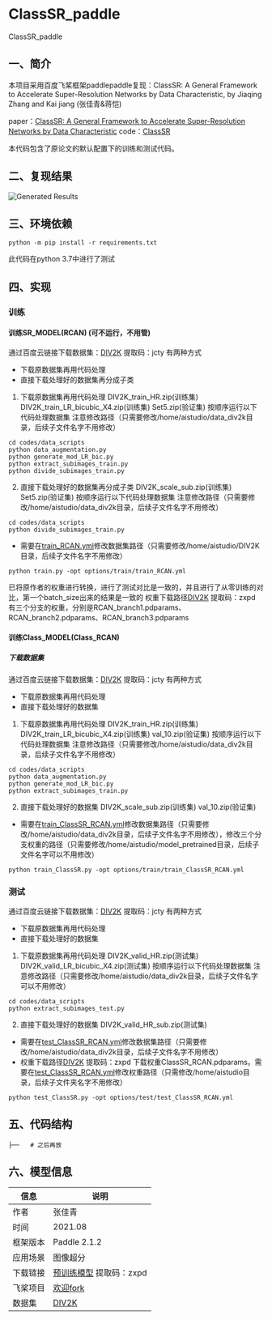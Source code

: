 # ClassSR_paddle
ClassSR_paddle
## 一、简介
本项目采用百度飞桨框架paddlepaddle复现：ClassSR: A General Framework to Accelerate Super-Resolution Networks by Data Characteristic, by Jiaqing Zhang and Kai jiang (张佳青&蒋恺)


paper：[ClassSR: A General Framework to Accelerate Super-Resolution Networks by Data Characteristic](https://openaccess.thecvf.com/content/CVPR2021/papers/Kong_ClassSR_A_General_Framework_to_Accelerate_Super-Resolution_Networks_by_Data_CVPR_2021_paper.pdf)
code：[ClassSR](https://github.com/Xiangtaokong/ClassSR)

本代码包含了原论文的默认配置下的训练和测试代码。

## 二、复现结果

![Generated Results]()

## 三、环境依赖

```
python -m pip install -r requirements.txt
```

此代码在python 3.7中进行了测试

## 四、实现

### 训练

#### 训练SR_MODEL(RCAN) (可不运行，不用管)
通过百度云链接下载数据集：[DIV2K](https://pan.baidu.com/s/12eTTMe_yk7WgQ7aZnYbnDg) 提取码：jcty
有两种方式
- 下载原数据集再用代码处理
- 直接下载处理好的数据集再分成子类

1. 下载原数据集再用代码处理
DIV2K_train_HR.zip(训练集)
DIV2K_train_LR_bicubic_X4.zip(训练集)
Set5.zip(验证集)
按顺序运行以下代码处理数据集
注意修改路径（只需要修改/home/aistudio/data_div2k目录，后续子文件名字不用修改）
```
cd codes/data_scripts
python data_augmentation.py
python generate_mod_LR_bic.py
python extract_subimages_train.py
python divide_subimages_train.py
```

2. 直接下载处理好的数据集再分成子类
DIV2K_scale_sub.zip(训练集)
Set5.zip(验证集)
按顺序运行以下代码处理数据集
注意修改路径（只需要修改/home/aistudio/data_div2k目录，后续子文件名字不用修改）
```
cd codes/data_scripts
python divide_subimages_train.py
```

- 需要在[train_RCAN.yml](https://github.com/icey-zhang/ClassSR_paddle/blob/main/options/train/train_RCAN.yml)修改数据集路径（只需要修改/home/aistudio/DIV2K目录，后续子文件名字不用修改）
```
python train.py -opt options/train/train_RCAN.yml
```
已将原作者的权重进行转换，进行了测试对比是一致的，并且进行了从零训练的对比，第一个batch_size出来的结果是一致的
权重下载路径[DIV2K](https://pan.baidu.com/s/1B4DdsBDaiH74uwcp-oMosw) 提取码：zxpd
有三个分支的权重，分别是RCAN_branch1.pdparams、RCAN_branch2.pdparams、RCAN_branch3.pdparams

#### 训练Class_MODEL(Class_RCAN)
##### 下载数据集
通过百度云链接下载数据集：[DIV2K](https://pan.baidu.com/s/12eTTMe_yk7WgQ7aZnYbnDg) 提取码：jcty
有两种方式
- 下载原数据集再用代码处理
- 直接下载处理好的数据集

1. 下载原数据集再用代码处理
DIV2K_train_HR.zip(训练集)
DIV2K_train_LR_bicubic_X4.zip(训练集)
val_10.zip(验证集)
按顺序运行以下代码处理数据集
注意修改路径（只需要修改/home/aistudio/data_div2k目录，后续子文件名字不用修改）

```
cd codes/data_scripts
python data_augmentation.py
python generate_mod_LR_bic.py
python extract_subimages_train.py
```
2. 直接下载处理好的数据集
DIV2K_scale_sub.zip(训练集)
val_10.zip(验证集)
- 需要在[train_ClassSR_RCAN.yml](https://github.com/icey-zhang/ClassSR_paddle/blob/main/options/train/train_RCAN.yml)修改数据集路径（只需要修改/home/aistudio/data_div2k目录，后续子文件名字不用修改），修改三个分支权重的路径（只需要修改/home/aistudio/model_pretrained目录，后续子文件名字可以不用修改）
```
python train_ClassSR.py -opt options/train/train_ClassSR_RCAN.yml
```

### 测试
通过百度云链接下载数据集：[DIV2K](https://pan.baidu.com/s/12eTTMe_yk7WgQ7aZnYbnDg) 提取码：jcty
有两种方式
- 下载原数据集再用代码处理
- 直接下载处理好的数据集

1. 下载原数据集再用代码处理
DIV2K_valid_HR.zip(测试集)
DIV2K_valid_LR_bicubic_X4.zip(测试集)
按顺序运行以下代码处理数据集
注意修改路径（只需要修改/home/aistudio/data_div2k目录，后续子文件名字可以不用修改）
```
cd codes/data_scripts
python extract_subimages_test.py
```
2. 直接下载处理好的数据集
DIV2K_valid_HR_sub.zip(测试集)

- 需要在[test_ClassSR_RCAN.yml](https://github.com/icey-zhang/ClassSR_paddle/blob/main/options/test/test_ClassSR_RCAN.yml)修改数据集路径（只需要修改/home/aistudio/data_div2k目录，后续子文件名字不用修改）
- 权重下载路径[DIV2K](https://pan.baidu.com/s/1B4DdsBDaiH74uwcp-oMosw) 提取码：zxpd 下载权重ClassSR_RCAN.pdparams。需要在[test_ClassSR_RCAN.yml](https://github.com/icey-zhang/ClassSR_paddle/blob/main/options/test/test_ClassSR_RCAN.yml)修改权重路径（只需修改/home/aistudio目录，后续子文件夹名字不用修改）
```
python test_ClassSR.py -opt options/test/test_ClassSR_RCAN.yml
```

## 五、代码结构


```
├──   # 之后再放

```

## 六、模型信息

|  信息   |  说明 |
|  ----  |  ----  |
| 作者 | 张佳青 |
| 时间 | 2021.08 |
| 框架版本 | Paddle 2.1.2 |
| 应用场景 | 图像超分 |
| 下载链接 | [预训练模型](https://pan.baidu.com/s/1B4DdsBDaiH74uwcp-oMosw) 提取码：zxpd |
| 飞桨项目 | [欢迎fork]() |
|  数据集  | [DIV2K]() |
